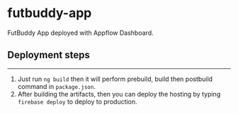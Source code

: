 # futbuddy-app

FutBuddy App deployed with Appflow Dashboard.

## Deployment steps

------
1. Just run `ng build` then it will perform prebuild, build then postbuild command in `package.json`.
2. After building the artifacts, then you can deploy the hosting by typing `firebase deploy` to deploy to production. 
